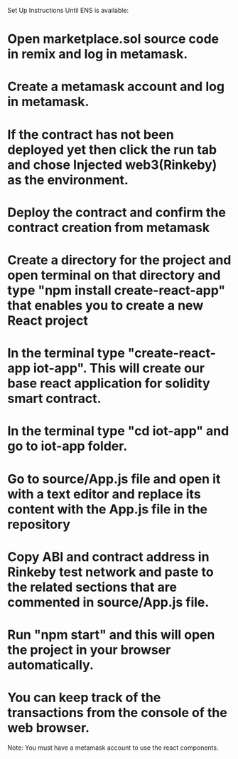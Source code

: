 Set Up Instructions Until ENS is available:
# Open marketplace.sol source code in remix and log in metamask.
# Create a metamask account and log in metamask.
# If the contract has not been deployed yet then click the run tab and chose Injected web3(Rinkeby) as the environment.
# Deploy the contract and confirm the contract creation from metamask
# Create a directory for the project and open terminal on that directory and type "npm install create-react-app" that enables you to create a new React project
# In the terminal type "create-react-app iot-app". This will create our base react application for solidity smart contract.
# In the terminal type "cd iot-app" and go to iot-app folder.
# Go to source/App.js file and open it with a text editor and replace its content with the App.js file in the repository 
# Copy ABI and contract address in Rinkeby test network and paste to the related sections that are commented in source/App.js file.
# Run "npm start" and this will open the project in your browser automatically.
# You can keep track of the transactions from the console of the web browser.
 
Note: You must have a metamask account to use the react components.
